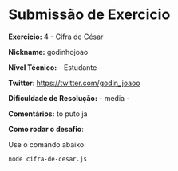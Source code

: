 # Submissão de Exercicio

**Exercicio:** 4 - Cifra de César

**Nickname:** godinhojoao

**Nível Técnico:** - Estudante -

**Twitter**: https://twitter.com/godin_joaoo

**Dificuldade de Resolução:** - media -

**Comentários:** to puto ja

**Como rodar o desafio**: 

Use o comando abaixo: 
```bash
node cifra-de-cesar.js
```